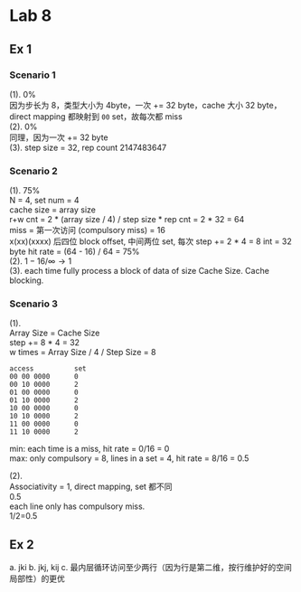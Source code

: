 # Lab 8

## Ex 1

### Scenario 1

(1). 0%  
因为步长为 8，类型大小为 4byte，一次 += 32 byte，cache 大小 32 byte，direct mapping 都映射到 `00` set，故每次都 miss  
(2). 0%  
同理，因为一次 += 32 byte  
(3). step size = 32, rep count 2147483647

### Scenario 2

(1). 75%  
N = 4, set num = 4  
cache size = array size  
r+w cnt = 2 * (array size / 4) / step size * rep cnt = 2 * 32 = 64  
miss = 第一次访问 (compulsory miss) = 16  
x(xx)(xxxx) 后四位 block offset, 中间两位 set, 每次 step += 2 * 4 = 8 int = 32 byte
hit rate = (64 - 16) / 64 = 75%  
(2). $1 - 16 / \infty \rightarrow 1$  
(3). each time fully process a block of data of size Cache Size. Cache blocking.

### Scenario 3

(1).  
Array Size = Cache Size  
step += 8 * 4 = 32  
w times = Array Size / 4 / Step Size = 8
```
access          set
00 00 0000      0
00 10 0000      2
01 00 0000      0
01 10 0000      2
10 00 0000      0
10 10 0000      2
11 00 0000      0
11 10 0000      2
```
min: each time is a miss, hit rate = 0/16 = 0  
max: only compulsory = 8, lines in a set = 4, hit rate = 8/16 = 0.5

(2).  
Associativity = 1,  direct mapping, set 都不同  
0.5  
each line only has compulsory miss.  
1/2=0.5  

## Ex 2

a. jki
b. jkj, kij
c. 最内层循环访问至少两行（因为行是第二维，按行维护好的空间局部性）的更优
